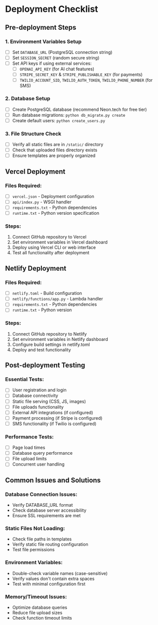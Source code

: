 # Deployment Checklist

## Pre-deployment Steps

### 1. Environment Variables Setup
- [ ] Set `DATABASE_URL` (PostgreSQL connection string)
- [ ] Set `SESSION_SECRET` (random secure string)
- [ ] Set API keys if using external services:
  - [ ] `OPENAI_API_KEY` (for AI chat features)
  - [ ] `STRIPE_SECRET_KEY` & `STRIPE_PUBLISHABLE_KEY` (for payments)
  - [ ] `TWILIO_ACCOUNT_SID`, `TWILIO_AUTH_TOKEN`, `TWILIO_PHONE_NUMBER` (for SMS)

### 2. Database Setup
- [ ] Create PostgreSQL database (recommend Neon.tech for free tier)
- [ ] Run database migrations: `python db_migrate.py create`
- [ ] Create default users: `python create_users.py`

### 3. File Structure Check
- [ ] Verify all static files are in `/static/` directory
- [ ] Check that uploaded files directory exists
- [ ] Ensure templates are properly organized

## Vercel Deployment

### Files Required:
- [ ] `vercel.json` - Deployment configuration
- [ ] `api/index.py` - WSGI handler
- [ ] `requirements.txt` - Python dependencies
- [ ] `runtime.txt` - Python version specification

### Steps:
1. Connect GitHub repository to Vercel
2. Set environment variables in Vercel dashboard
3. Deploy using Vercel CLI or web interface
4. Test all functionality after deployment

## Netlify Deployment

### Files Required:
- [ ] `netlify.toml` - Build configuration
- [ ] `netlify/functions/app.py` - Lambda handler
- [ ] `requirements.txt` - Python dependencies
- [ ] `runtime.txt` - Python version

### Steps:
1. Connect GitHub repository to Netlify
2. Set environment variables in Netlify dashboard
3. Configure build settings in netlify.toml
4. Deploy and test functionality

## Post-deployment Testing

### Essential Tests:
- [ ] User registration and login
- [ ] Database connectivity
- [ ] Static file serving (CSS, JS, images)
- [ ] File uploads functionality
- [ ] External API integrations (if configured)
- [ ] Payment processing (if Stripe is configured)
- [ ] SMS functionality (if Twilio is configured)

### Performance Tests:
- [ ] Page load times
- [ ] Database query performance
- [ ] File upload limits
- [ ] Concurrent user handling

## Common Issues and Solutions

### Database Connection Issues:
- Verify DATABASE_URL format
- Check database server accessibility
- Ensure SSL requirements are met

### Static Files Not Loading:
- Check file paths in templates
- Verify static file routing configuration
- Test file permissions

### Environment Variables:
- Double-check variable names (case-sensitive)
- Verify values don't contain extra spaces
- Test with minimal configuration first

### Memory/Timeout Issues:
- Optimize database queries
- Reduce file upload sizes
- Check function timeout limits